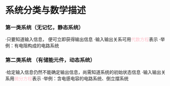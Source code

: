 # 系统分类与数学描述
### 第一类系统（无记忆，静态系统）
·只要知道输入信息， 便可立即获得输出信息
·输入输出关系可用<font color = "PINK">代数方程</font>表示
·举例：有电阻构成的电路系统

### 第二类系统 （有储能元件，动态系统）
·给定输入信息仍然不能确定输出信息，尚需知道系统的初始状态信息
·输入输出关系用<font color = "PINK">微分方程</font>表示
·举例：含电感电容的电路系统、倒立摆系统

